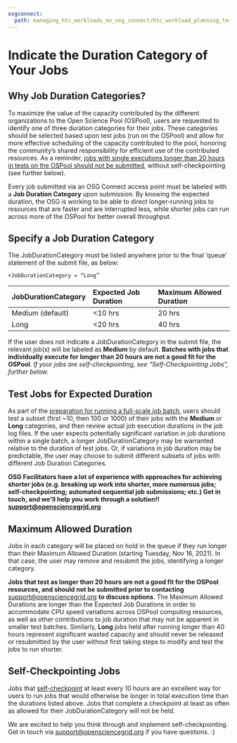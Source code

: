 ```yaml
---
osgconnect:
  path: managing_htc_workloads_on_osg_connect/htc_workload_planning_testing_scaling_up/jobdurationcategory.md
---
```


Indicate the Duration Category of Your Jobs 
====================================


## Why Job Duration Categories?
To maximize the value of the capacity contributed by the different organizations to the Open Science Pool (OSPool), 
users are requested to identify one of three duration categories for their jobs. These categories should be selected based upon test 
jobs (run on the OSPool) and allow for more effective scheduling of the capacity contributed to the pool,
honoring the community’s shared responsibility for efficient use of the contributed resources. As a reminder, 
[jobs with single executions longer than 20 hours in tests on the OSPool should not be submitted](../../../overview/welcome_and_account_setup/is-it-for-you/), without 
self-checkpointing (see further below).

Every job submitted via an OSG Connect access point must 
be labeled with a **Job Duration Category** upon submission.
By knowing the expected duration, the OSG is working to be able to direct longer-running jobs to resources that are 
faster and are interrupted less, while shorter jobs can run across more of the OSPool for better overall throughput.

## Specify a Job Duration Category
The JobDurationCategory must be listed anywhere prior to the final ‘queue’ statement of the submit file, as below:

    +JobDurationCategory = “Long”
   
| **JobDurationCategory** | **Expected Job Duration** | Maximum Allowed Duration |
|:---------|:------------|:-------------|
| <span style="white-space: nowrap">Medium (default)</span> | <span style="white-space: nowrap"><10 hrs</span> | 20 hrs |
| <span style="white-space: nowrap">Long</span> | <span style="white-space: nowrap"><20 hrs</span> | 40 hrs |


If the user does not indicate a JobDurationCategory in the submit file, the relevant job(s) will be 
labeled as **Medium** by default. **Batches with jobs that individually execute for longer than 20 hours
are not a good fit for the OSPool**. *If your jobs are self-checkpointing,
see “Self-Checkpointing Jobs”, further below.*
 
## Test Jobs for Expected Duration
As part of the [preparation for running a full-scale job batch](../../../managing_htc_workloads_on_osg_connect/htc_workload_planning_testing_scaling_up/preparing-to-scale-up/), 
users should test a subset (first ~10, then 100 or 1000) of their jobs with the **Medium** or **Long** categories, 
and then review actual job execution durations in the job log files. 
If the user expects potentially significant variation in job durations within a single batch, a longer JobDurationCategory may be warranted relative to the duration of test jobs. Or, if variations in job duration may be predictable, the user may choose to submit different 
subsets of jobs with different Job Duration Categories.
    
**OSG Facilitators have a lot of experience with approaches for achieving shorter jobs (e.g. breaking up work into shorter, more numerous jobs; self-checkpointing; automated sequential job submissions; etc.) Get in touch, and we'll help you work through a solution!! support@opensciencegrid.org**

## Maximum Allowed Duration
Jobs in each category will be placed on hold in the queue if they run longer than their Maximum Allowed Duration 
(starting Tuesday, Nov 16, 2021). In that case, the user may remove and resubmit the jobs, identifying a longer category. 

**Jobs that test as longer than 20 hours are not a good fit for the OSPool resources, and should not be submitted prior to contacting** 
[support@opensciencegrid.org](mailto:support@opensciencegrid.org) **to discuss options**. The Maximum Allowed Durations 
are longer than the Expected Job Durations in order to accommodate CPU speed variations across OSPool computing resources, 
as well as other contributions to job duration that may not be apparent in smaller test batches. 
Similarly, **Long** jobs held after running longer 
than 40 hours represent significant wasted capacity and should never be released or resubmitted by the user without
first taking steps to modify and test the jobs to run shorter.

## Self-Checkpointing Jobs
Jobs that [self-checkpoint](https://htcondor.readthedocs.io/en/latest/users-manual/self-checkpointing-applications.html)
at least every 10 hours are an excellent way for users to run jobs that would otherwise be longer in total execution time
than the durations listed above. Jobs that complete a checkpoint at least as often as allowed for their JobDurationCategory will not be held.

We are excited to help you think through and implement self-checkpointing. Get in touch via support@opensciencegrid.org if you have questions. :)